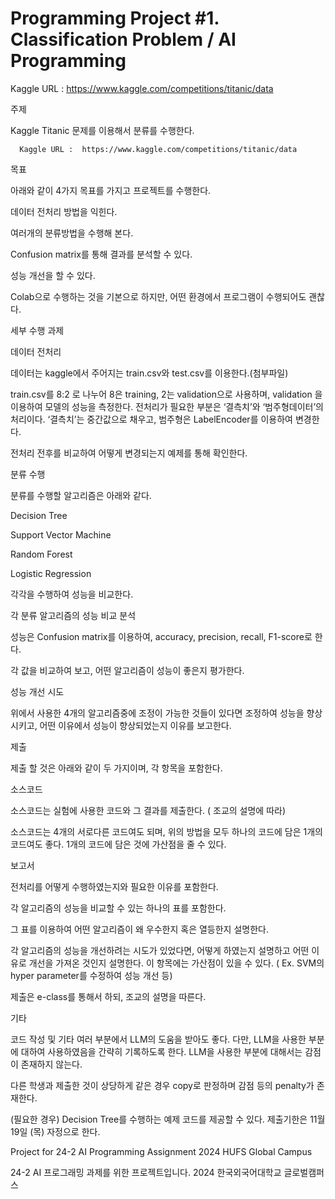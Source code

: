 # Programming Project #1. Classification Problem / AI Programming
Kaggle URL :  https://www.kaggle.com/competitions/titanic/data

주제

Kaggle Titanic 문제를 이용해서 분류를 수행한다. 

      Kaggle URL :  https://www.kaggle.com/competitions/titanic/data

 

목표

아래와 같이 4가지 목표를 가지고 프로젝트를 수행한다.

데이터 전처리 방법을 익힌다.

여러개의 분류방법을 수행해 본다.

Confusion matrix를 통해 결과를 분석할 수 있다.

성능 개선을 할 수 있다.

Colab으로 수행하는 것을 기본으로 하지만, 어떤 환경에서 프로그램이 수행되어도 괜찮다.

 

세부 수행 과제

데이터 전처리

데이터는 kaggle에서 주어지는 train.csv와 test.csv를 이용한다.(첨부파일)

train.csv를 8:2 로 나누어 8은 training, 2는 validation으로 사용하며, validation 을 이용하여 모델의 성능을 측정한다.
전처리가 필요한 부분은 ‘결측치’와 ‘범주형데이터’의 처리이다. ‘결측치’는 중간값으로 채우고, 범주형은 LabelEncoder를 이용하여 변경한다.

전처리 전후를 비교하여 어떻게 변경되는지 예제를 통해 확인한다.

분류 수행

분류를 수행할 알고리즘은 아래와 같다.

Decision Tree

Support Vector Machine

Random Forest

Logistic Regression

각각을 수행하여 성능을 비교한다.

각 분류 알고리즘의 성능 비교 분석

성능은 Confusion matrix를 이용하여, accuracy, precision, recall, F1-score로 한다.

각 값을 비교하여 보고, 어떤 알고리즘이 성능이 좋은지 평가한다.

성능 개선 시도

위에서 사용한 4개의 알고리즘중에 조정이 가능한 것들이 있다면 조정하여 성능을 향상시키고, 어떤 이유에서 성능이 향상되었는지 이유를 보고한다.

 

제출 

제출 할 것은 아래와 같이 두 가지이며, 각 항목을 포함한다.

소스코드

소스코드는 실험에 사용한 코드와 그 결과를 제출한다. ( 조교의 설명에 따라)

소스코드는 4개의 서로다른 코드여도 되며, 위의 방법을 모두 하나의 코드에 담은 1개의 코드여도 좋다. 1개의 코드에 담은 것에 가산점을 줄 수 있다.

보고서

전처리를 어떻게 수행하였는지와 필요한 이유를 포함한다.

각 알고리즘의 성능을 비교할 수 있는 하나의 표를 포함한다.

그 표를 이용하여 어떤 알고리즘이 왜 우수한지 혹은 열등한지 설명한다.

각 알고리즘의 성능을 개선하려는 시도가 있었다면, 어떻게 하였는지 설명하고 어떤 이유로 개선을 가져온 것인지 설명한다. 이 항목에는 가산점이 있을 수 있다. ( Ex. SVM의 hyper parameter를 수정하여 성능 개선 등)

 

제출은 e-class를 통해서 하되, 조교의 설명을 따른다.

 

기타 

 

코드 작성 및 기타 여러 부분에서 LLM의 도움을 받아도 좋다. 다만, LLM을 사용한 부분에 대하여 사용하였음을 간략히 기록하도록 한다. LLM을 사용한 부분에 대해서는 감점이 존재하지 않는다. 

다른 학생과 제출한 것이 상당하게 같은 경우 copy로 판정하며 감점 등의 penalty가 존재한다.

(필요한 경우) Decision Tree를 수행하는 예제 코드를 제공할 수 있다.
제출기한은 11월 19일 (목) 자정으로 한다. 





Project for 24-2 AI Programming Assignment
2024 HUFS Global Campus

24-2 AI 프로그래밍 과제를 위한 프로젝트입니다.
2024 한국외국어대학교 글로벌캠퍼스

